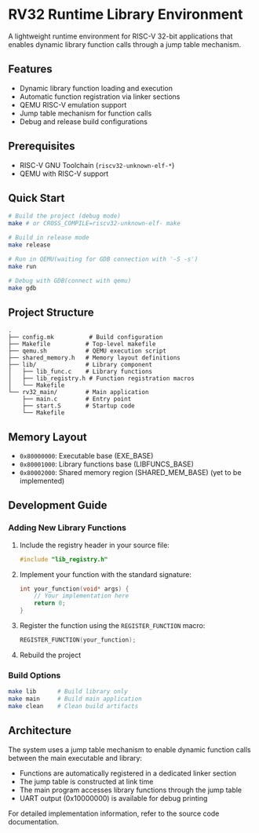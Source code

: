 # RV32 Runtime Library Environment

A lightweight runtime environment for RISC-V 32-bit applications that enables dynamic library function calls through a jump table mechanism.

## Features

- Dynamic library function loading and execution
- Automatic function registration via linker sections
- QEMU RISC-V emulation support
- Jump table mechanism for function calls
- Debug and release build configurations

## Prerequisites

- RISC-V GNU Toolchain (`riscv32-unknown-elf-*`)
- QEMU with RISC-V support

## Quick Start

```bash
# Build the project (debug mode)
make # or CROSS_COMPILE=riscv32-unknown-elf- make

# Build in release mode
make release

# Run in QEMU(waiting for GDB connection with '-S -s')
make run

# Debug with GDB(connect with qemu)
make gdb
```

## Project Structure

```
.
├── config.mk          # Build configuration
├── Makefile          # Top-level makefile
├── qemu.sh           # QEMU execution script
├── shared_memory.h   # Memory layout definitions
├── lib/              # Library component
│   ├── lib_func.c    # Library functions
│   ├── lib_registry.h # Function registration macros
│   └── Makefile     
└── rv32_main/        # Main application
    ├── main.c        # Entry point
    ├── start.S       # Startup code
    └── Makefile
```

## Memory Layout

- `0x80000000`: Executable base (EXE_BASE)
- `0x80001000`: Library functions base (LIBFUNCS_BASE)
- `0x80002000`: Shared memory region (SHARED_MEM_BASE) (yet to be implemented)

## Development Guide

### Adding New Library Functions

1. Include the registry header in your source file:
   ```c
   #include "lib_registry.h"
   ```

2. Implement your function with the standard signature:
   ```c
   int your_function(void* args) {
       // Your implementation here
       return 0;
   }
   ```

3. Register the function using the `REGISTER_FUNCTION` macro:
   ```c
   REGISTER_FUNCTION(your_function);
   ```

4. Rebuild the project

### Build Options

```bash
make lib      # Build library only
make main     # Build main application
make clean    # Clean build artifacts
```

## Architecture

The system uses a jump table mechanism to enable dynamic function calls between the main executable and library:

- Functions are automatically registered in a dedicated linker section
- The jump table is constructed at link time
- The main program accesses library functions through the jump table
- UART output (0x10000000) is available for debug printing

For detailed implementation information, refer to the source code documentation.